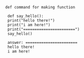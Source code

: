     def command for making function
    
     def say_hello():
     print("hello there!")
     print("i am here!")
     print("=======================")
     say_hello()
     
     answer: =======================
     hello there!
     i am here!


